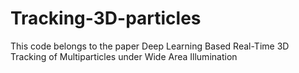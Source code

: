 # Tracking-3D-particles
This code belongs to the paper Deep Learning Based Real-Time 3D Tracking of Multiparticles under Wide Area Illumination
